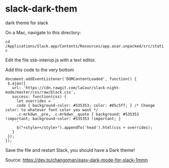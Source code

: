 # slack-dark-them
dark theme for slack

On a Mac, navigate to this directory:

`cd /Applications/Slack.app/Contents/Resources/app.asar.unpacked/src/static`

Edit the file ssb-interop.js with a text editor.

Add this code to the very bottom

```
document.addEventListener('DOMContentLoaded', function() {
 $.ajax({
   url: 'https://cdn.rawgit.com/laCour/slack-night-mode/master/css/raw/black.css',
   success: function(css) {
     let overrides = `
     code { background-color: #535353; color: #85c5ff; } /* Change color: to whatever font color you want */
     .c-mrkdwn__pre, .c-mrkdwn__quote { background: #535353 !important; background-color: #535353 !important; }
     `
     $("<style></style>").appendTo('head').html(css + overrides);
   }
 });
});
```

Save the file and restart Slack, you should have a Dark theme!

Source: https://dev.to/changoman/easy-dark-mode-for-slack-1mmn
